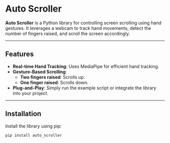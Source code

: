 # Auto Scroller

**Auto Scroller** is a Python library for controlling screen scrolling using hand gestures. It leverages a webcam to track hand movements, detect the number of fingers raised, and scroll the screen accordingly.

---

## Features

- **Real-time Hand Tracking**: Uses MediaPipe for efficient hand tracking.
- **Gesture-Based Scrolling**:
  - **Two fingers raised**: Scrolls up.
  - **One finger raised**: Scrolls down.
- **Plug-and-Play**: Simply run the example script or integrate the library into your project.

---

## Installation

Install the library using pip:

```bash
pip install auto_scroller
```
